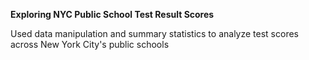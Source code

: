 **Exploring NYC Public School Test Result Scores**

Used data manipulation and summary statistics to analyze test scores across New York City's public schools
